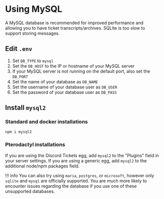 # Using MySQL

A MySQL database is recommended for improved performance and allowing you to have ticket transcripts/archives. SQLite is too slow to support storing messages.

## Edit `.env`

1. Set `DB_TYPE` to `mysql`
2. Set the `DB_HOST` to the IP or hostname of your MySQL server
3. If your MySQL server is not running on the default port, also set the `DB_PORT`
4. Set the name of your database as `DB_NAME`
5. Set the username of your database user as `DB_USER`
5. Set the password of your database user as `DB_PASS`

## Install `mysql2`

### Standard and docker installations

```bash
npm i mysql2
```

### Pterodactyl installations

If you are using the Discord Tickets egg, add `mysql2` to the "Plugins" field in your server settings.
If you are using a generic egg, add `mysql2` to the additional node/npm packages field.

!!! info
	You can also try using `maria`, `postgres`, or `microsoft`, however only `sqlite` and `mysql` are officially supported. You are much more likely to encounter issues regarding the database if you use one of these unsupported databases.